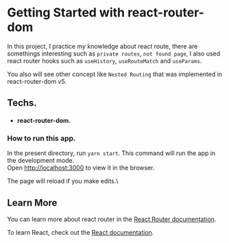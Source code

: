 # Getting Started with react-router-dom

In this project, I practice my knowledge about react route, there are somethings interesting such as `private routes`, `not found page`, I also used react router hooks such as `useHistory`, `useRouteMatch` and `useParams`.

You also will see other concept like `Nested Routing` that was implemented in react-router-dom v5.

## Techs.

 - #### react-router-dom.

### How to run this app.

In the present directory, run `yarn start`. This command will run the app in the development mode.\
Open [http://localhost:3000](http://localhost:3000) to view it in the browser.

The page will reload if you make edits.\

## Learn More

You can learn more about react router in the [React Router documentation](https://reactrouter.com/web/guides/quick-start).

To learn React, check out the [React documentation](https://reactjs.org/).
